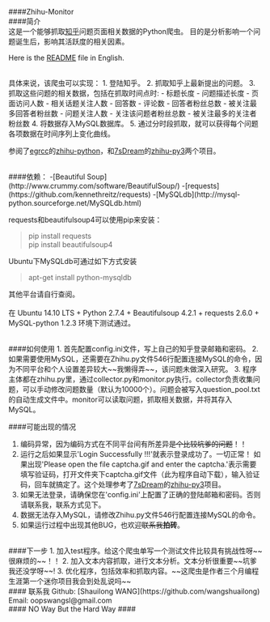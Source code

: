 ####Zhihu-Monitor
<br/>
####简介  
这是一个能够抓取[知乎](http://www.zhihu.com/)问题页面相关数据的Python爬虫。
目的是分析影响一个问题诞生后，影响其活跃度的相关因素。
  
Here is the [README](https://github.com/wangshuailong/Zhihu-Monitor-Python/blob/master/README_English.md) file in English.
  
<br/>
具体来说，该爬虫可以实现：  
1. 登陆知乎。  
2. 抓取知乎上最新提出的问题。  
3. 抓取这些问题的相关数据，包括在抓取时间点时:    
- 标题长度  
- 问题描述长度    
- 页面访问人数  
- 相关话题关注人数    
- 回答数    
- 评论数    
- 回答者粉丝总数  
- 被关注最多回答者粉丝数    
- 问题关注人数  
- 关注该问题者粉丝总数  
- 被关注最多的关注者粉丝数  
4. 将数据存入MySQL数据库。  
5. 通过分时段抓取，就可以获得每个问题各项数据在时间序列上变化曲线。  
<br/>
 
参阅了[egrcc](https://github.com/egrcc)的[zhihu-python](https://github.com/egrcc/zhihu-python)，和[7sDream](https://github.com/7sDream)的[zhihu-py3](https://github.com/7sDream/zhihu-py3)两个项目。

<br/>
####依赖：  
-[Beautiful Soup](http://www.crummy.com/software/BeautifulSoup/)  
-[requests](https://github.com/kennethreitz/requests)
-[MySQLdb](http://mysql-python.sourceforge.net/MySQLdb.html)

requests和beautifulsoup4可以使用pip来安装：

> pip install requests  
> pip install beautifulsoup4  

Ubuntu下MySQLdb可通过如下方式安装
>apt-get install python-mysqldb

其他平台请自行查阅。  
<br/>
在 Ubuntu 14.10 LTS + Python 2.7.4 + Beautifulsoup 4.2.1 + requests 2.6.0 + MySQL-python 1.2.3
环境下测试通过。

<br/>
####如何使用  
1. 首先配置config.ini文件，写上自己的知乎登录邮箱和密码。
2. 如果需要使用MySQL，还需要在Zhihu.py文件546行配置连接MySQL的命令，因为不同平台和个人设置差异较大~~我懒得弄~~，该问题未做深入研究。
3. 程序主体都在zhihu.py里，通过collector.py和monitor.py执行。collector负责收集问题，可以手动修改问题数量（默认为10000个）。问题会被写入question_pool.txt的自动生成文件中。monitor可以读取问题，抓取相关数据，并将其存入MySQL。  
<br/>  

####可能出现的情况
1. 编码异常，因为编码方式在不同平台间有所差异~~是个比较坑爹的问题~~！！
2. 运行之后如果显示'Login Successfully !!!'就表示登录成功了。一切正常！
如果出现'Please open the file captcha.gif and enter the captcha.'表示需要填写验证码，打开文件夹下captcha.gif文件（此为程序自动下载），输入验证码，回车就搞定了。这个处理参考了[7sDream](https://github.com/7sDream)的[zhihu-py3](https://github.com/7sDream/zhihu-py3)项目。  
3. 如果无法登录，请确保您在'config.ini'上配置了正确的登陆邮箱和密码。否则请联系我，联系方式见下。
4. 数据无法存入MySQL，请修改Zhihu.py文件546行配置连接MySQL的命令。
5. 如果运行过程中出现其他BUG，也欢迎~~联系我~~**拍砖**。

<br/>
####下一步
1. 加入test程序。给这个爬虫单写一个测试文件比较具有挑战性呀~~很麻烦的~~！！
2. 加入文本内容抓取，进行文本分析。文本分析很重要~~坑爹我还没学呀~~!
3. 优化程序，包括效率和抓取内容。~~这爬虫是作者三个月编程生涯第一个迷你项目我会到处乱说吗~~

<br/>
#### 联系我
Github: [Shauilong WANG](https://github.com/wangshuailong)       
Email: oopswangsl@gmail.com

<br/>
#### NO Way But the Hard Way ####